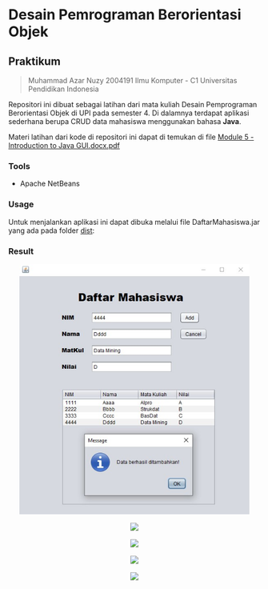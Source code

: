 # Desain Pemrograman Berorientasi Objek

## Praktikum 
> Muhammad Azar Nuzy 
> 2004191
> Ilmu Komputer - C1
> Universitas Pendidikan Indonesia

Repositori ini dibuat sebagai latihan dari mata kuliah Desain Pemprograman Berorientasi Objek di UPI pada semester 4. Di dalamnya terdapat aplikasi sederhana berupa CRUD data mahasiswa menggunakan bahasa **Java**.

Materi latihan dari kode di repositori ini dapat di temukan di file  [Module 5 - Introduction to Java GUI.docx.pdf](https://github.com/azarnuzy/LATIHAN5DPBO2022.git)

### Tools
- Apache NetBeans

### Usage

Untuk menjalankan aplikasi ini dapat dibuka melalui file DaftarMahasiswa.jar yang ada pada folder [dist](https://github.com/azarnuzy/LATIHAN5DPBO2022/tree/master/dist):

### Result
<p align="center">
    <img src="https://github.com/azarnuzy/LATIHAN5DPBO2022/blob/master/ScreenShot/addDataSuccess.jpg" style="height:500px">
</p>
<p align="center">
    <img src="https://github.com/azarnuzy/LATIHAN5DPBO2022/tree/master/ScreenShot/addDataFail.jpg" style="height:500px">
</p>
<p align="center">
    <img src="https://github.com/azarnuzy/LATIHAN5DPBO2022/tree/master/ScreenShot/updateSuccess.jpg" style="height:500px">
</p>
<p align="center">
    <img src="https://github.com/azarnuzy/LATIHAN5DPBO2022/tree/master/ScreenShot/updateFailed.jpg" style="height:500px">

</p>
<p align="center">
    <img src="https://github.com/azarnuzy/LATIHAN5DPBO2022/tree/master/ScreenShot/delete.jpg" style="height:500px">
</p>

